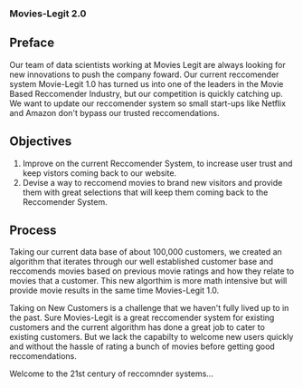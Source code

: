 ### Movies-Legit 2.0

## Preface 
Our team of data scientists working at Movies Legit are always looking for new innovations to push the company foward.
Our current reccomender system Movie-Legit 1.0 has turned us into one of the leaders in the Movie Based Reccomender Industry, but our competition is quickly catching up. We want to update our reccomender system so small start-ups like Netflix and Amazon don't bypass our trusted reccomendations.

## Objectives

1)  Improve on the current Reccomender System, to increase user trust and keep vistors coming back to our website.
2)  Devise a way to reccomend movies to brand new visitors and provide them with great selections that will keep them coming back to the Reccomender System. 


## Process 

Taking our current data base of about 100,000 customers, we created an algorithm that iterates through our well established customer base and reccomends movies based on previous movie ratings and how they relate to movies that a customer. This new algorthim is more math intensive but will provide movie results in the same time Movies-Legit 1.0.


Taking on New Customers is a challenge that we haven't fully lived up to in the past. Sure Movies-Legit is a great reccomender system for existing customers and the current algorithm has done a great job to cater to existing customers. But we lack the capabilty to welcome new users quickly and without the hassle of rating a bunch of movies before getting good reccomendations.  


Welcome to the 21st century of reccomnder systems... 

